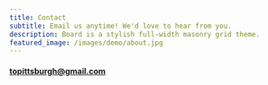 ```yaml
---
title: Contact
subtitle: Email us anytime! We'd love to hear from you.
description: Board is a stylish full-width masonry grid theme.
featured_image: /images/demo/about.jpg
---
```


#### topittsburgh@gmail.com